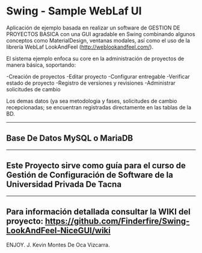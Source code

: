 # Swing - Sample WebLaf UI
Aplicación de ejemplo basada en realizar un software de GESTION DE PROYECTOS BASICA con una GUI agradable en Swing combinando algunos conceptos como MaterialDesign, ventanas modales, así como el uso de la librería WebLaf LookAndFeel (http://weblookandfeel.com/). 

El sistema ejemplo enfoca su core en la administración de proyectos de manera básica, soportando:

  -Creación de proyectos
  -Editar proyecto
  -Configurar entregable
  -Verificar estado de proyecto
  -Registro de versiones y revisiones
  -Administrar solicitudes de cambio


Los demas datos (ya sea metodologia y fases, solicitudes de cambio recepcionadas; se encuentran registradas directamente en las
tablas de la BD.

------------------------------
Base De Datos MySQL o MariaDB
------------------------------

------------------------------
Este Proyecto sirve como guía para el curso de Gestión de Configuración de Software de la Universidad Privada De Tacna
------------------------------

------------------------------
Para información detallada consultar la WIKI del proyecto:
https://github.com/Finderfire/Swing-LookAndFeel-NiceGUI/wiki
------------------------------

ENJOY.
J. Kevin Montes De Oca Vizcarra.
